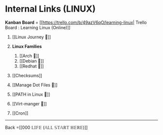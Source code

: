 # Internal Links (LINUX)

**Kanban Board** = [[https://trello.com/b/49azV6qO/learning-linux| Trello Board : Learning Linux (Online)]]


1. [[Linux Journey 🔗]]
2. **Linux Families** 

	1. [[Arch 🔗]]
	2. [[Debian 🔗]]
	3. [[Redhat 🔗]]

3. [[Checksums]]
4. [[Manage Dot Files 🔗]]
5. [[PATH in Linux 🔗]]
6. [[Virt-manger 🔗]]
8. [[Cron]] 



-------------------------

Back =[[000 𝕃𝕀𝔽𝔼 (𝔸𝕃𝕃 𝕊𝕋𝔸ℝ𝕋 ℍ𝔼ℝ𝔼)]]
